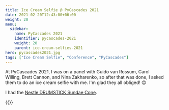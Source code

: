 ```yaml
---
title: Ice Cream Selfie @ PyCascades 2021
date: 2021-02-20T12:43:00+06:00
weight: 20
menu:
  sidebar:
    name: PyCascades 2021
    identifier: pycascades-2021
    weight: 20
    parent: ice-cream-selfies-2021
hero: pycascades2021.jpg
tags: ["Ice Cream Selfie", "Conference", "PyCascades"]
---
```



At PyCascades 2021, I was on a panel with Guido van Rossum, Carol Willing, Brett Cannon,
and Nina Zakharenko, so after that was done, I asked them to do an ice cream selfie
with me. I'm glad they all obliged! 😊

I had the [Nestle DRUMSTICK Sundae Cone](https://www.madewithnestle.ca/drumstick).

{{<tweet user="mariatta" id="1363227773376978944">}}
